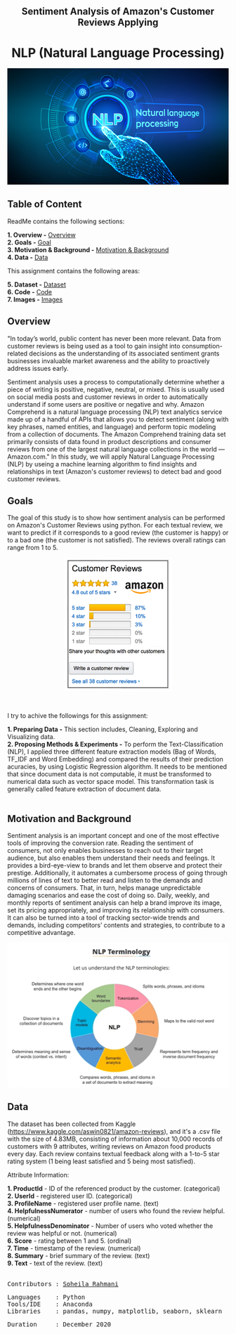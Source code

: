  <H2 align="center">Sentiment Analysis of Amazon's Customer Reviews Applying </H2>
 <H1 align="center", size= 3>NLP (Natural Language Processing)</H1>


<p align="center">
<img src="https://github.com/soheil-ra/NLP/blob/main/Images/image2.png?raw=true" />   
</p>

## **Table of Content**<br>

ReadMe contains the following sections:

**1. Overview -** [Overview](https://github.com/soheil-ra/NLP#Overview)<br>
**2. Goals -** [Goal](https://github.com/soheil-ra/NLP#Goals)<br>
**3. Motivation & Background -** [Motivation & Background](https://github.com/soheil-ra/NLP#Motivation-and-Background)<br>
**4. Data -** [Data](https://github.com/soheil-ra/NLP#Data)<br>

This assignment contains the following areas:

**5. Dataset -** [Dataset](https://www.kaggle.com/aswin0821/amazon-reviews) <br>
**6. Code -** [Code]()<br>
**7. Images -** [Images](https://github.com/soheil-ra/NLP/tree/main/Images)<br>

## **Overview**<br>
"In today’s world, public content has never been more relevant. Data from customer reviews is being used as a tool to gain insight into consumption-related decisions as the understanding of its associated sentiment grants businesses invaluable market awareness and the ability to proactively address issues early.

Sentiment analysis uses a process to computationally determine whether a piece of writing is positive, negative, neutral, or mixed. This is usually used on social media posts and customer reviews in order to automatically understand if some users are positive or negative and why. Amazon Comprehend is a natural language processing (NLP) text analytics service made up of a handful of APIs that allows you to detect sentiment (along with key phrases, named entities, and language) and perform topic modeling from a collection of documents. The Amazon Comprehend training data set primarily consists of data found in product descriptions and consumer reviews from one of the largest natural language collections in the world — Amazon.com."
In this study, we will apply Natural Language Processing (NLP) by useing a machine learning algorithm to find insights and relationships in text (Amazon's customer reviews) to detect bad and good customer reviews. <br>



## **Goals**<br>
The goal of this study is to show how sentiment analysis can be performed on Amazon's Customer Reviews using python. For each textual review, we want to predict if it corresponds to a good review (the customer is happy) or to a bad one (the customer is not satisfied). The reviews overall ratings can range from 1 to 5.

<p align="center">
<img src="https://github.com/soheil-ra/NLP/blob/main/Images/image4.PNG?raw=true"  />
</p><br>

I try to achive the followings for this assignment:<br>

**1. Preparing Data -** This section includes, Cleaning, Exploring and Visualizing  data.<br>
**2. Proposing Methods & Experiments -** To perform the Text-Classification (NLP), I applied three different feature extraction models (Bag of Words, TF_IDF and Word Embedding) and compared the results of their prediction acuracies, by using Logistic Regression algorithm.
It needs to be mentioned that since document data is not computable, it must be transformed to numerical data such as vector space model. This transformation task is generally called feature extraction of document data.<br>
<br>

## **Motivation and Background**<br>
Sentiment analysis is an important concept and one of the most effective tools of improving the conversion rate. Reading the sentiment of consumers, not only enables businesses to reach out to their target audience, but also enables them understand their needs and feelings. It provides a bird-eye-view to brands and let them observe and protect their prestige. Additionally, it automates a cumbersome process of going through millions of lines of text to better read and listen to the demands and concerns of consumers. That, in turn, helps manage unpredictable damaging scenarios and ease the cost of doing so. Daily, weekly, and monthly reports of sentiment analysis can help a brand improve its image, set its pricing appropriately, and improving its relationship with consumers. It can also be turned into a tool of tracking sector-wide trends and demands, including competitors’ contents and strategies, to contribute to a competitive advantage.
<br>

<p align="center">
<img src="https://github.com/soheil-ra/NLP/blob/main/Images/image3.PNG?raw=true" />
</p>

## **Data**
The dataset has been collected from Kaggle (https://www.kaggle.com/aswin0821/amazon-reviews), and it's a .csv file with the size of 4.83MB, consisting of information about 10,000 records of customers with 9 attributes, writing reviews on Amazon food products every day. Each review contains textual feedback along with a 1-to-5 star rating system (1 being least satisfied and 5 being most satisfied).<br>

Attribute Information:<br>

**1. ProductId** - ID of the referenced product by the customer. (categorical)<br>
**2. UserId** - registered user ID. (categorical)<br>
**3. ProfileName** - registered user profile name. (text)<br>
**4. HelpfulnessNumerator** - number of users who found the review helpful. (numerical)<br>
**5. HelpfulnessDenominator** - Number of users who voted whether the review was helpful or not. (numerical)<br>
**6. Score** - rating between 1 and 5. (ordinal)<br>
**7. Time** - timestamp of the review. (numerical)<br>
**8. Summary** - brief summary of the review. (text)<br>
**9. Text** - text of the review. (text)<br>
<br>

<pre>
Contributors : <a href=https://github.com/soheil-ra>Soheila Rahmani</a>
</pre>

<pre>
Languages    : Python
Tools/IDE    : Anaconda
Libraries    : pandas, numpy, matplotlib, seaborn, sklearn
</pre>

<pre>
Duration     : December 2020
</pre>
